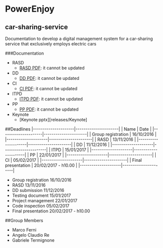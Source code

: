 # PowerEnjoy
## car-sharing-service
Documentation to develop a digital management system for a car-sharing service that exclusively employs electric cars

###Documentation

* RASD
   * [RASD PDF](releases/RASD/V1.1/RASD.pdf): it cannot be  updated
* DD
   * [DD PDF](releases/DD/V1.1/DD.pdf): it cannot be  updated
* CI
   * [CI PDF](releases/CI/V1.0/CI.pdf): it cannot be  updated
* ITPD
   * [ITPD PDF](releases/ITPD/V1.0/ITPD.pdf): it cannot be  updated
* PP
   * [PP PDF](releases/PP/V1.0/PP.pdf): it cannot be  updated
* Keynote
   * [Keynote pptx][releases/Keynote]

##Deadlines
|---------------------|----------------------|
| Name                | Date                 |
|---------------------|----------------------|
| Group registration  | 16/10/2016           |
|---------------------|----------------------|
| RASD                | 13/11/2016           |
|---------------------|----------------------|
| DD                  | 11/12/2016           |
|---------------------|----------------------|
| ITPD                | 15/01/2017           |
|---------------------|----------------------|
| PP                  | 22/01/2017           |
|---------------------|----------------------|
| CI                  | 05/02/2017           |
|---------------------|----------------------|
| Final presentation  | 20/02/2017 - h10.00  |
|---------------------|----------------------|

* Group registration 16/10/2016
* RASD 13/11/2016 
* DD submission  11/12/2016 
* Testing document  15/01/2017
* Project management 22/01/2017 
* Code inspection 05/02/2017 
* Final presentation 20/02/2017 - h10.00

##Group Members

* Marco Ferni
* Angelo Claudio Re
* Gabriele Termignone


